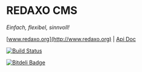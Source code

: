 REDAXO CMS
==========

*Einfach, flexibel, sinnvoll!*

[www.redaxo.org](http://www.redaxo.org) | [Api Doc](http://www.redaxo.org/docs/)

[![Build Status](https://secure.travis-ci.org/redaxo/redaxo.png?branch=master)](http://travis-ci.org/redaxo/redaxo)


[![Bitdeli Badge](https://d2weczhvl823v0.cloudfront.net/redaxo/redaxo/trend.png)](https://bitdeli.com/free "Bitdeli Badge")
